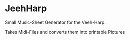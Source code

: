 JeehHarp
========

Small Music-Sheet Generator for the Veeh-Harp.

Takes Midi-Files and converts them into printable Pictures